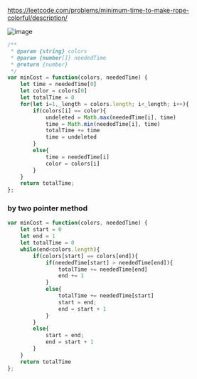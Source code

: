 https://leetcode.com/problems/minimum-time-to-make-rope-colorful/description/

![image](https://user-images.githubusercontent.com/11494733/210047637-ef37d209-6ac7-4bf1-9a38-9f9254c59fa7.png)

```javascript
/**
 * @param {string} colors
 * @param {number[]} neededTime
 * @return {number}
 */
var minCost = function(colors, neededTime) {
    let time = neededTime[0]
    let color = colors[0]
    let totalTime = 0
    for(let i=1,_length = colors.length; i<_length; i++){
        if(colors[i] == color){
            undeleted = Math.max(neededTime[i], time)
            time = Math.min(neededTime[i], time)
            totalTime += time
            time = undeleted
        }
        else{
            time = neededTime[i]
            color = colors[i]
        }
    }
    return totalTime;
};
```
### by two pointer method

```javascript
var minCost = function(colors, neededTime) {
    let start = 0
    let end = 1
    let totalTime = 0
    while(end<colors.length){
        if(colors[start] == colors[end]){
            if(neededTime[start] > neededTime[end]){
                totalTime += neededTime[end]
                end += 1 
            }
            else{
                totalTime += neededTime[start]
                start = end;
                end = start + 1
            }
        }
        else{
            start = end;
            end = start + 1
        }
    }
    return totalTime
};
```
